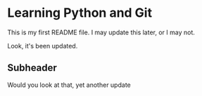# Learning Python and Git

This is my first README file. I may update this later, or I may not.

Look, it's been updated.

## Subheader

Would you look at that, yet another update
